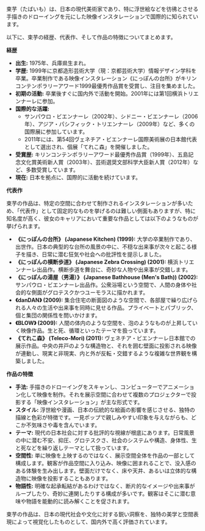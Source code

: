 束芋（たばいも）は、日本の現代美術家であり、特に浮世絵などを彷彿とさせる手描きのドローイングを元にした映像インスタレーションで国際的に知られています。

以下に、束芋の経歴、代表作、そして作品の特徴についてまとめます。

**経歴**

* **出生:** 1975年、兵庫県生まれ。
* **学歴:** 1999年に京都造形芸術大学（現：京都芸術大学）情報デザイン学科を卒業。卒業制作である映像インスタレーション《にっぽんの台所》がキリンコンテンポラリーアワード1999最優秀作品賞を受賞し、注目を集めました。
* **初期の活動:** 卒業後すぐに国内外で活動を開始。2001年には第1回横浜トリエンナーレに参加。
* **国際的な活躍:**
    * サンパウロ・ビエンナーレ（2002年）、シドニー・ビエンナーレ（2006年）、アジア・パシフィック・トリエンナーレ（2009年）など、多くの国際展に参加しています。
    * 2011年には、第54回ヴェネチア・ビエンナーレ国際美術展の日本館代表として選出され、個展「てれこ森」を開催しました。
* **受賞歴:** キリンコンテンポラリーアワード最優秀作品賞（1999年）、五島記念文化賞美術新人賞（2003年）、芸術選奨文部科学大臣新人賞（2012年）など、多数受賞しています。
* **現在:** 日本を拠点に、国際的に活動を続けています。

**代表作**

束芋の作品は、特定の空間に合わせて制作されるインスタレーションが多いため、「代表作」として固定的なものを挙げるのは難しい側面もありますが、特に知名度が高く、彼女のキャリアにおいて重要な作品としては以下のようなものが挙げられます。

* **《にっぽんの台所》 (Japanese Kitchen) (1999):** 大学の卒業制作であり、出世作。日本の典型的な台所の風景の中に、不穏な出来事が次々と起こる様子を描き、日常に潜む狂気や社会への批評性を提示しました。
* **《にっぽんの横断歩道》 (Japanese Zebra Crossing) (2001):** 横浜トリエンナーレ出品作。横断歩道を舞台に、奇妙な人物や出来事が交錯します。
* **《にっぽんの湯屋（男湯）》 (Japanese Bathhouse (Men's Bath)) (2002):** サンパウロ・ビエンナーレ出品作。公衆浴場という空間で、人間の身体や社会的な側面がグロテスクかつユーモラスに描かれます。
* **《danDAN》 (2009):** 集合住宅の断面図のような空間で、各部屋で繰り広げられる人々の生活や出来事を同時に見せる作品。プライベートとパブリック、個と集団の関係性を問いかけます。
* **《BLOW》 (2009):** 人間の体内のような空間を、泡のようなものが上昇していく映像作品。生と死、循環といったテーマを扱っています。
* **《てれこ森》 (Teleco-Mori) (2011):** ヴェネチア・ビエンナーレ日本館での展示作品。中央の井戸のような構造物と、それを囲む壁面に投影される映像が連動し、現実と非現実、内と外が反転・交錯するような複雑な世界観を構築しました。

**作品の特徴**

* **手法:** 手描きのドローイングをスキャンし、コンピューターでアニメーション化して映像を制作。それを展示空間に合わせて複数のプロジェクターで投影する「映像インスタレーション」が主な形式です。
* **スタイル:** 浮世絵や漫画、日本の伝統的な絵画の影響を感じさせる、独特の描線と色彩が特徴です。一見ポップで親しみやすい印象を与えながらも、どこか不気味さや毒を含んでいます。
* **テーマ:** 現代の日本社会に対する批評的な視線が根底にあります。日常風景の中に潜む不安、抑圧、グロテスクさ、社会のシステムや構造、身体性、生と死などを繰り返しテーマとして扱っています。
* **空間性:** 単に映像を上映するのではなく、展示空間全体を作品の一部として構成します。観客が作品空間に入り込み、映像に囲まれることで、没入感のある体験を生み出します。壁面だけでなく、床や天井、あるいは立体的な構造物に映像を投影することもあります。
* **物語性:** 明確な起承転結があるわけではなく、断片的なイメージや出来事がループしたり、奇妙に連関したりする構成が多いです。観客はそこに潜む意味や物語を能動的に読み解くことを促されます。

束芋の作品は、日本の現代社会や文化に対する鋭い洞察を、独特の美学と空間表現によって視覚化したものとして、国内外で高く評価されています。